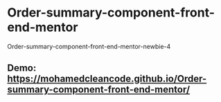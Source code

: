 # Order-summary-component-front-end-mentor
Order-summary-component-front-end-mentor-newbie-4
## Demo: https://mohamedcleancode.github.io/Order-summary-component-front-end-mentor/
